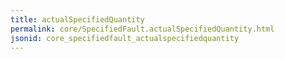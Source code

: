 ```yaml
---
title: actualSpecifiedQuantity
permalink: core/SpecifiedFault.actualSpecifiedQuantity.html
jsonid: core_specifiedfault_actualspecifiedquantity
---
```

